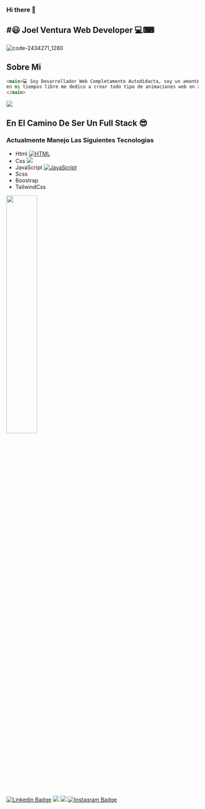 ### Hi there 👋

## #😃 Joel Ventura Web Developer 💻⌨


![code-2434271_1280](https://user-images.githubusercontent.com/48741834/100899127-7c946600-348f-11eb-95b5-da695b20dfc5.jpg)
## Sobre Mi
```html
<main>💻 Soy Desarrollador Web Completamente Autodidacta, soy un amante de la tecnologia, 
en mi tiempos libre me dedico a crear todo tipo de animaciones web en 2d y 3d con html, css & JavaScript 
</main>
```
<img src="https://user-images.githubusercontent.com/48741834/126106394-9f8d65f9-450c-474e-bbe3-e95b6a80f8fc.gif"/>

## En El Camino De Ser Un Full Stack 😎

### Actualmente Manejo Las Siguientes Tecnologias 

* Html [![HTML](https://img.shields.io/static/v1?label=&message=HTML&color=ff751a&logo=HTML5&logoColor=FFFFFF)](https://developer.mozilla.org/en-US/docs/Web/Guide/HTML/HTML5)
* Css <img src="https://img.shields.io/badge/css3%20-%231572B6.svg?&style=for-the-badge&logo=css3&logoColor=white"/> 
* JavaScript [![JavaScript](https://img.shields.io/static/v1?label=&message=JavaScript&color=F1E05A&logo=javascript&logoColor=FFFFFF)](https://developer.mozilla.org/en-US/docs/Web/JavaScript) 
* Scss
* Boostrap
* TailwindCss

<img width="40%" src="https://user-images.githubusercontent.com/48741834/126108224-32524e56-83fc-4335-9ce1-4337b3c71f60.gif"/>

[![Linkedin Badge](https://img.shields.io/badge/-LinkedIn-0e76a8?style=flat-square&logo=Linkedin&logoColor=white)](https://www.linkedin.com/in/joelventura19/)
<img src="https://img.shields.io/badge/-Visual%20Studio%20Code-23A9F2?style=flat-square&logo=Visual%20Studio%20Code&logoColor=white"/>
 <img src="https://img.shields.io/badge/-Github-181717?style=flat-square&logo=GitHub&logoColor=white"/>
 [![Instagram Badge](https://img.shields.io/badge/-Instagram-e4405f?style=flat-square&logo=Instagram&logoColor=white)](https://www.instagram.com/joelkelvinvh/)


<!--

**Kelvin-Joel/kelvin-Joel** is a ✨ _special_ ✨ repository because its `README.md` (this file) appears on your GitHub profile.

Here are some ideas to get you started:

- 🔭 I’m currently working on ...
- 🌱 I’m currently learning ...
- 👯 I’m looking to collaborate on ...
- 🤔 I’m looking for help with ...
- 💬 Ask me about ...
- 📫 How to reach me: ...
- 😄 Pronouns: ...
- ⚡ Fun fact: ...
-->
